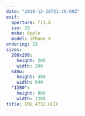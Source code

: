 ```yaml
---
date: "2018-12-28T21:46:09Z"
exif:
  aperture: f/1.8
  iso: 20
  make: Apple
  model: iPhone X
ordering: 23
sizes:
  200x200:
    height: 200
    width: 200
  640w:
    height: 480
    width: 640
  "1280":
    height: 960
    width: 1280
title: IMG_4732.HEIC
---
```

